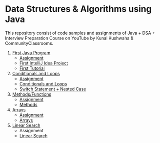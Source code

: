 # Data Structures & Algorithms using Java

This repository consist of code samples and assignments of Java + DSA + Interview Preparation Course on YouTube by Kunal Kushwaha & CommunityClassrooms.

1. [First Java Program](01-first-java-program)
   - [Assignment](01-first-java-program/assignment)
   - [First IntelliJ Idea Project](01-first-java-program/first-idea-project)
   - [First Tutorial](01-first-java-program/first-tutorial)
2. [Conditionals and Loops](02-conditions-loops)   
   - [Assignment](02-conditions-loops/Assignment)
   - [Conditionals and Loops](02-conditions-loops/code)
   - [Switch Statement + Nested Case](02-conditions-loops/switch)
3. [Methods/Functions](03-methods)
   -  [Assignment](03-methods/Assignment)
   -  [Methods](03-methods/code)
4. [Arrays](04-arrays)
   -  [Assignment](04-arrays/Assignment)
   -  [Arrays](04-arrays/code)
5. [Linear Search](05-linear-search)
   -  Assignment
   -  [Linear Search](05-linear-search/code)


